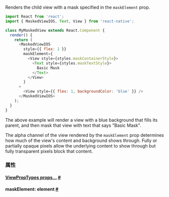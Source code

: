 Renders the child view with a mask specified in the `maskElement` prop.

```js
import React from 'react';
import { MaskedViewIOS, Text, View } from 'react-native';

class MyMaskedView extends React.Component {
  render() {
    return (
      <MaskedViewIOS
        style={{ flex: 1 }}
        maskElement={
          <View style={styles.maskContainerStyle}>
            <Text style={styles.maskTextStyle}>
              Basic Mask
            </Text>
          </View>
        }
      >
        <View style={{ flex: 1, backgroundColor: 'blue' }} />
      </MaskedViewIOS>
    );
  }
}
```

The above example will render a view with a blue background that fills its parent, and then mask that view with text that says "Basic Mask".

The alpha channel of the view rendered by the `maskElement` prop determines how much of the view's content and background shows through. Fully or partially opaque pixels allow the underlying content to show through but fully transparent pixels block that content.


### 属性
<div class="props">
  <div class="prop">
    <h4 class="propTitle"><a class="anchor" name="viewproptypes"></a><a href="viewproptypes.html#props">ViewPropTypes props...</a> <a class="hash-link" href="#viewproptypes">#</a></h4>
  </div>
  <div class="prop">
    <h4 class="propTitle"><a class="anchor" name="maskelement"></a>maskElement: <span class="propType">element</span> <a class="hash-link" href="d#maskelement">#</a></h4>
  </div>
</div>
